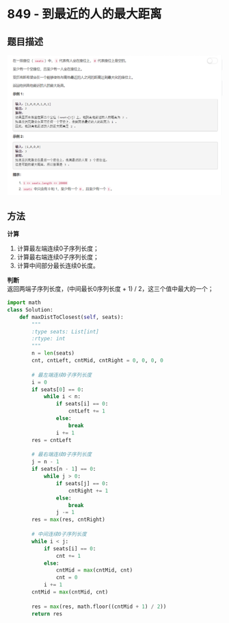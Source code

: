 # 849 - 到最近的人的最大距离

## 题目描述
![problem](images/849.png)


## 方法
**计算** 
1. 计算最左端连续0子序列长度；
2. 计算最右端连续0子序列长度；
3. 计算中间部分最长连续0长度。

**判断**    
返回两端子序列长度，(中间最长0序列长度 + 1) / 2，这三个值中最大的一个；
```python
import math
class Solution:
    def maxDistToClosest(self, seats):
        """
        :type seats: List[int]
        :rtype: int
        """
        n = len(seats)
        cnt, cntLeft, cntMid, cntRight = 0, 0, 0, 0

        # 最左端连续0子序列长度
        i = 0
        if seats[0] == 0:
            while i < n:
                if seats[i] == 0:
                    cntLeft += 1        
                else:
                    break
                i += 1
        res = cntLeft

        # 最右端连续0子序列长度
        j = n - 1
        if seats[n - 1] == 0:
            while j > 0:
                if seats[j] == 0:
                    cntRight += 1        
                else:
                    break
                j -= 1
        res = max(res, cntRight)

        # 中间连续0子序列长度
        while i < j:
            if seats[i] == 0:
                cnt += 1
            else:
                cntMid = max(cntMid, cnt)
                cnt = 0
            i += 1
        cntMid = max(cntMid, cnt)

        res = max(res, math.floor((cntMid + 1) / 2))
        return res
```
